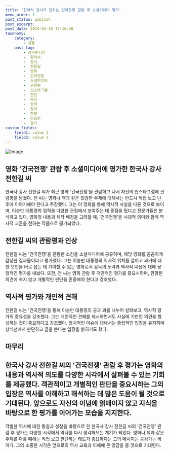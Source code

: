 ```yaml
---
title: '한국사 강사가 전하는 건국전쟁 관람 후 소셜미디어 평가'
menu_order: 1
post_status: publish
post_excerpt: 
post_date: 2024-02-16 17:16:48
taxonomy:
    category:
        - 생활
    post_tag:
        - 공무원시험
        -  한국사
        -  강사
        -  전한길
        -  영화
        -  건국전쟁
        -  소셜미디어
        -  관람평
        -  인스타그램
        -  판단
        -  역사
        -  업적
        -  정치
        -  편향
        -  이승만
        -  평가
custom_fields:
    field1: value 1
    field2: value 2
---
```


![Image](https://imgnews.pstatic.net/image/023/2024/02/15/0003816940_001_20240216020201068.jpg?type=w647)

## 영화 '건국전쟁' 관람 후 소셜미디어에 평가한 한국사 강사 전한길 씨
한국사 강사 전한길 씨가 최근 영화 '건국전쟁'을 관람하고 나서 자신의 인스타그램에 관람평을 남겼다. 전 씨는 영화나 책과 같은 민감한 주제에 대해서는 반드시 직접 보고 난 후에 이야기해야 한다고 주장했다. 그는 이 영화를 통해 역사적 사실을 다룬 것으로 보이며, 이승만 대통령의 업적을 다양한 관점에서 보여주는 데 중점을 뒀다고 전문가들은 분석하고 있다. 영화의 내용과 제작 배경을 고려할 때, '건국전쟁'은 시대적 의미와 함께 역사적 교훈을 전하는 작품으로 평가되었다.
## 전한길 씨의 관람평과 인상
전한길 씨는 '건국전쟁'을 관람한 소감을 소셜미디어에 공유하며, 해당 영화를 꼼꼼하게 감상한 결과물이라고 평가했다. 그는 이승만 대통령의 역사적 위치를 살피고 과거에 대한 오인을 바로 잡는 데 기여할 수 있는 영화로서 감독의 노력과 역사적 내용에 대해 긍정적인 평가를 내놨다. 또한, 전 씨는 영화 관람 후 객관적인 평가를 중요시하며, 편향된 의견에 속지 않고 개별적인 판단을 존중해야 한다고 강조했다.
## 역사적 평가와 개인적 견해
전한길 씨는 '건국전쟁'을 통해 이승만 대통령의 공과 과를 나누어 살펴보고, 역사적 평가의 중요성을 강조했다. 그는 개인적인 견해를 제시하면서도 사실에 기반한 의견을 형성하는 것이 중요하다고 강조했다. 정치적인 이슈에 대해서는 중립적인 입장을 유지하며 상식선에서 판단하고 글을 쓴다는 입장을 밝히기도 했다.
## 마무리
한국사 강사 전한길 씨의 '건국전쟁' 관람 후 평가는 영화의 내용과 역사적 의도를 다양한 시각에서 살펴볼 수 있는 기회를 제공했다. 객관적이고 개별적인 판단을 중요시하는 그의 입장은 역사를 이해하고 해석하는 데 많은 도움이 될 것으로 기대된다. 앞으로도 자신의 이념에 얽매이지 않고 지식을 바탕으로 한 평가를 이어가는 모습을 지지한다.
---
각별한 역사에 대한 통찰과 성찰을 바탕으로 한 한국사 강사 전한길 씨의 '건국전쟁' 관람 후 평가는 다양한 시각에서 역사를 다시 생각해보는 계기가 되었다. 영화나 책과 같은 주제를 다룰 때에는 직접 보고 판단하는 태도가 중요하다는 그의 메시지는 공감가는 바이다. 그의 소중한 시각은 앞으로의 역사 교육과 이해에 큰 영감을 줄 것으로 기대된다.
